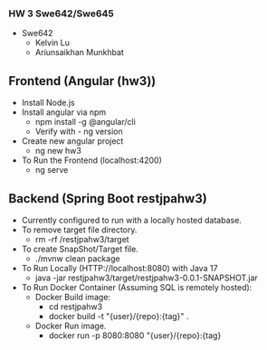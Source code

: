### HW 3 Swe642/Swe645
  - Swe642
    - Kelvin Lu
    - Ariunsaikhan Munkhbat

## Frontend (Angular (hw3))
  - Install Node.js
  - Install angular via npm
    - npm install -g @angular/cli
    - Verify with - ng version
  - Create new angular project
    - ng new hw3
  - To Run the Frontend (localhost:4200)
    -  ng serve
## Backend (Spring Boot restjpahw3)
  - Currently configured to run with a locally hosted database.
  - To remove target file directory. 
    - rm -rf /restjpahw3/target
  - To create SnapShot/Target file.
    - ./mvnw clean package
  - To Run Locally (HTTP://localhost:8080) with Java 17
    - java -jar restjpahw3/target/restjpahw3-0.0.1-SNAPSHOT.jar
  - To Run Docker Container (Assuming SQL is remotely hosted):
    - Docker Build image:
      - cd restjpahw3
      - docker build -t "{user}/{repo}:{tag}" .
    - Docker Run image. 
      - docker run -p 8080:8080 "{user}/{repo}:{tag}
   
